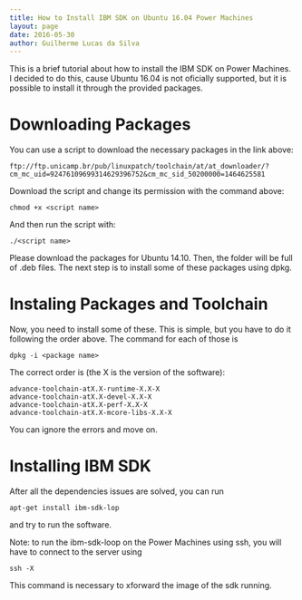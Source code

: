 ```yaml
---
title: How to Install IBM SDK on Ubuntu 16.04 Power Machines
layout: page
date: 2016-05-30
author: Guilherme Lucas da Silva
---
```


This is a brief tutorial about how to install the IBM SDK on Power Machines. I decided
to do this, cause Ubuntu 16.04 is not oficially supported, but it is possible to install it through the provided packages.

# Downloading Packages
You can use a script to download the necessary packages in the link above:

```
ftp://ftp.unicamp.br/pub/linuxpatch/toolchain/at/at_downloader/?cm_mc_uid=92476109699314629396752&cm_mc_sid_50200000=1464625581
```
Download the script and change its permission with the command above:

```
chmod +x <script name>
```
And then run the script with:

```
./<script name>
```

Please download the packages for Ubuntu 14.10. Then, the folder will be full of .deb
files. The next step is to install some of these packages using dpkg.

# Instaling Packages and Toolchain
Now, you need to install some of these. This is simple, but you have to do it following
the order above. The command for each of those is
```
dpkg -i <package name>
```
The correct order is (the X is the version of the software):
```
advance-toolchain-atX.X-runtime-X.X-X
advance-toolchain-atX.X-devel-X.X-X
advance-toolchain-atX.X-perf-X.X-X
advance-toolchain-atX.X-mcore-libs-X.X-X
```
You can ignore the errors and move on.

# Installing IBM SDK
After all the dependencies issues are solved, you can run

```
apt-get install ibm-sdk-lop
```
and try to run the software.
	

Note: to run the ibm-sdk-loop on the Power Machines using ssh, you will have to connect 
to the server using

```
ssh -X 
``` 

This command is necessary to xforward the image of the sdk running.
